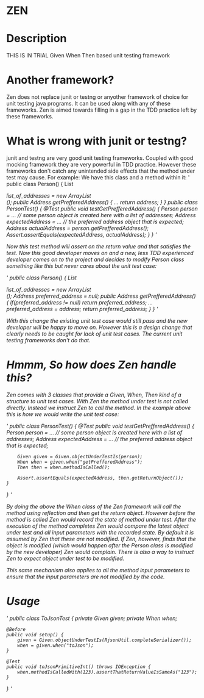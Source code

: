 ZEN
===

Description
===========
THIS IS IN TRIAL
Given When Then based unit testing framework

Another framework?
==================
Zen does not replace junit or testng or anyother framework of choice for unit testing java programs. It can be used along with any of these frameworks. Zen is aimed towards filling in a gap in the TDD practice left by these frameworks.

What is wrong with junit or testng?
===================================
junit and testng are very good unit testing frameworks. Coupled with good mocking framework they are very powerful in TDD practice. However these frameworks don't catch any unintended side effects that the method under test may cause. For example:
We have this class and a method within it:
'
public class Person() {
	List<Address> list_of_addresses = new ArrayList<Address>();
	public Address getPrefferedAddress() { 
		...
		return address;
	}
}
public class PersonTest() {
	@Test public void testGetPrefferedAddress() {
		Person person = ... // some person object is created here with a list of addresses;
		Address expectedAddress = ... // the preferred address object that is expected;
		Address actualAddress = person.getPrefferedAddress();
		Assert.assertEquals(expectedAddress, actualAddress);
	}
}
'

Now this test method will assert on the return value and that satisfies the test. Now this good developer moves on and a new, less TDD experienced developer comes on to the project and decides to modify Person class something like this but never cares about the unit test case:

'
public class Person() {
	List<Address> list_of_addresses = new ArrayList<Address>();
	Address preferred_address = null;
	public Address getPrefferedAddress() { 
		if(preferred_address != null) return preferred_address;
		...
		preferred_address = address;
		return preferred_address;
	}
}
'

With this change the existing unit test case would still pass and the new developer will be happy to move on. However this is a design change that clearly needs to be caught for lack of unit test cases. The current unit testing frameworks don't do that.

Hmmm, So how does Zen handle this?
==================================
Zen comes with 3 classes that provide a Given, When, Then kind of a structure to unit test cases. With Zen the method under test is not called directly. Instead we instruct Zen to call the method. In the example above this is how we would write the unit test case:

'
public class PersonTest() {
	@Test public void testGetPrefferedAddress() {
		Person person = ... // some person object is created here with a list of addresses;
		Address expectedAddress = ... // the preferred address object that is expected;
		
		Given given = Given.objectUnderTestIs(person);
		When when = given.when("getPrefferedAddress");
		Then then = when.methodIsCalled();
		
		Assert.assertEquals(expectedAddress, then.getReturnObject());
	}
}
'

By doing the above the When class of the Zen framework will call the method using reflection and then get the return object. However before the method is called Zen would record the state of method under test. After the execution of the method completes Zen would compare the latest object under test and all input parameters with the recorded state. By default it is assumed by Zen that these are not modified. If Zen, however, finds that the object is modified (which would happen after the Person class is modified by the new developer) Zen would complain. There is also a way to instruct Zen to expect object under test to be modified.

This same mechanism also applies to all the method input parameters to ensure that the input parameters are not modified by the code.

Usage
=====

'
public class ToJsonTest {
	private Given given;
	private When when;

	@Before
	public void setup() {
		given = Given.objectUnderTestIs(RjsonUtil.completeSerializer());
		when = given.when("toJson");
	}

	@Test
	public void toJsonPrimitiveInt() throws IOException {
		when.methodIsCalledWith(123).assertThatReturnValueIsSameAs("123");
	}
}
'